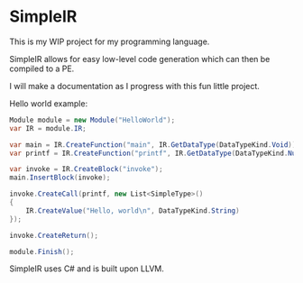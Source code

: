 # SimpleIR
This is my WIP project for my programming language. 

SimpleIR allows for easy low-level code generation which can then be compiled to a PE.

I will make a documentation as I progress with this fun little project.
            
Hello world example:

```csharp
Module module = new Module("HelloWorld");
var IR = module.IR;

var main = IR.CreateFunction("main", IR.GetDataType(DataTypeKind.Void));
var printf = IR.CreateFunction("printf", IR.GetDataType(DataTypeKind.Number), IR.GetDataType(DataTypeKind.String));

var invoke = IR.CreateBlock("invoke");
main.InsertBlock(invoke);

invoke.CreateCall(printf, new List<SimpleType>()
{
    IR.CreateValue("Hello, world\n", DataTypeKind.String)
});

invoke.CreateReturn();

module.Finish();
```

SimpleIR uses C# and is built upon LLVM.
